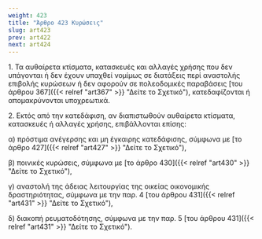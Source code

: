 ```yaml
---
weight: 423
title: "Άρθρο 423 Κυρώσεις"
slug: art423
prev: art422
next: art424
---
```


1\. Τα αυθαίρετα κτίσματα, κατασκευές και αλλαγές χρήσης που δεν υπάγονται ή δεν έχουν υπαχθεί νομίμως σε διατάξεις περί αναστολής επιβολής κυρώσεων ή δεν αφορούν σε πολεοδομικές παραβάσεις [του άρθρου 367]({{< relref "art367" >}} "Δείτε το Σχετικό"), κατεδαφίζονται ή απομακρύνονται υποχρεωτικά.

2\. Εκτός από την κατεδάφιση, αν διαπιστωθούν αυθαίρετα κτίσματα, κατασκευές ή αλλαγές χρήσης, επιβάλλονται επίσης:

α) πρόστιμα ανέγερσης και μη έγκαιρης κατεδάφισης, σύμφωνα με [το άρθρο 427]({{< relref "art427" >}} "Δείτε το Σχετικό"),

β) ποινικές κυρώσεις, σύμφωνα με [το άρθρο 430]({{< relref "art430" >}} "Δείτε το Σχετικό"),

γ) αναστολή της άδειας λειτουργίας της οικείας οικονομικής δραστηριότητας, σύμφωνα με την παρ. 4 [του άρθρου 431]({{< relref "art431" >}} "Δείτε το Σχετικό"),

δ) διακοπή ρευματοδότησης, σύμφωνα με την παρ. 5 [του άρθρου 431]({{< relref "art431" >}} "Δείτε το Σχετικό").


